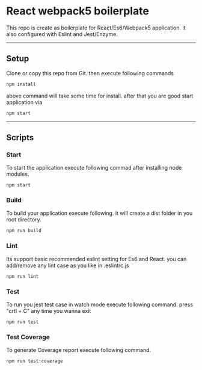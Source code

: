 # React webpack5 boilerplate

This repo is create as boilerplate for React/Es6/Webpack5 application. it also configured with Eslint and Jest/Enzyme.

---

## Setup

Clone or copy this repo from Git. then execute following commands

```cmd
npm install
```

above command will take some time for install. after that you are good start application via

```js
npm start
```

---

## Scripts

### Start

To start the application execute following commad after installing node modules.

```npm
npm start
```

### Build

To build your application execute following. it will create a dist folder in you root directory.

```npm
npm run build
```

### Lint

Its support basic recommended eslint setting for Es6 and React. you can add/remove any lint case as you like in .eslintrc.js

```npm
npm run lint
```

### Test

To run you jest test case in watch mode execute following command. press "crtl + C" any time you wanna exit

```npm
npm run test
```

### Test Coverage

To generate Coverage report execute following command.

```npm
npm run test:coverage
```
